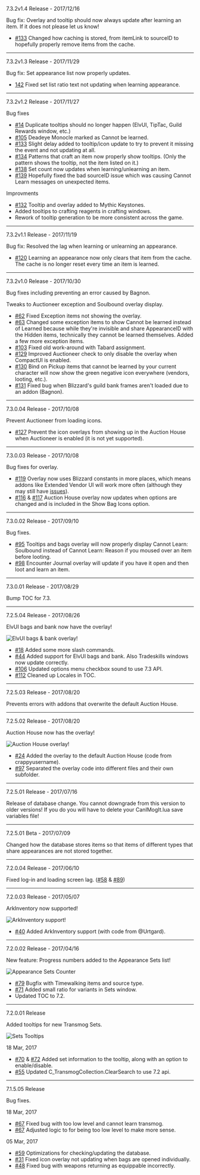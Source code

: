 7.3.2v1.4 Release - 2017/12/16

Bug fix: Overlay and tooltip should now always update after learning an item.  If it does not please let us know!

* [#133](https://gitlab.com/toreltwiddler/CanIMogIt/issues/133) Changed how caching is stored, from itemLink to sourceID to hopefully properly remove items from the cache.

*****

7.3.2v1.3 Release - 2017/11/29

Bug fix: Set appearance list now properly updates.

* [142](https://gitlab.com/toreltwiddler/CanIMogIt/issues/142) Fixed set list ratio text not updating when learning appearance.

*****

7.3.2v1.2 Release - 2017/11/27

Bug fixes

* [#14](https://gitlab.com/toreltwiddler/CanIMogIt/issues/14) Duplicate tooltips should no longer happen (ElvUI, TipTac, Guild Rewards window, etc.)
* [#105](https://gitlab.com/toreltwiddler/CanIMogIt/issues/105) Deadeye Monocle marked as Cannot be learned.
* [#133](https://gitlab.com/toreltwiddler/CanIMogIt/issues/133) Slight delay added to tooltip/icon update to try to prevent it missing the event and not updating at all.
* [#134](https://gitlab.com/toreltwiddler/CanIMogIt/issues/134) Patterns that craft an item now properly show tooltips.  (Only the pattern shows the tooltip, not the item listed on it.)
* [#138](https://gitlab.com/toreltwiddler/CanIMogIt/issues/138) Set count now updates when learning/unlearning an item.
* [#139](https://gitlab.com/toreltwiddler/CanIMogIt/issues/139) Hopefully fixed the bad sourceID issue which was causing Cannot Learn messages on unexpected items.

Improvments

* [#132](https://gitlab.com/toreltwiddler/CanIMogIt/issues/132) Tooltip and overlay added to Mythic Keystones.
* Added tooltips to crafting reagents in crafting windows.
* Rework of tooltip generation to be more consistent across the game.

*****

7.3.2v1.1 Release - 2017/11/19

Bug fix: Resolved the lag when learning or unlearning an appearance.

* [#120](https://gitlab.com/toreltwiddler/CanIMogIt/issues/120) Learning an appearance now only clears that item from the cache.  The cache is no longer reset every time an item is learned.

*****

7.3.2v1.0 Release - 2017/10/30

Bug fixes including preventing an error caused by Bagnon.

Tweaks to Auctioneer exception and Soulbound overlay display.

* [#62](https://gitlab.com/toreltwiddler/CanIMogIt/issues/62) Fixed Exception items not showing the overlay.
* [#63](https://gitlab.com/toreltwiddler/CanIMogIt/issues/63) Changed some exception items to show Cannot be learned instead of Learned because while they're invisible and share AppearanceID with the Hidden items, technically they cannot be learned themselves.  Added a few more exception items.
* [#103](https://gitlab.com/toreltwiddler/CanIMogIt/issues/103) Fixed old work-around with Tabard assignment.
* [#129](https://gitlab.com/toreltwiddler/CanIMogIt/issues/129) Improved Auctioneer check to only disable the overlay when CompactUI is enabled.
* [#130](https://gitlab.com/toreltwiddler/CanIMogIt/issues/130) Bind on Pickup items that cannot be learned by your current character will now show the green negative icon everywhere (vendors, looting, etc.).
* [#131](https://gitlab.com/toreltwiddler/CanIMogIt/issues/131) Fixed bug when Blizzard's guild bank frames aren't loaded due to an addon (Bagnon).

*****

7.3.0.04 Release - 2017/10/08

Prevent Auctioneer from loading icons.

* [#127](https://gitlab.com/toreltwiddler/CanIMogIt/issues/127) Prevent the icon overlays from showing up in the Auction House when Auctioneer is enabled (it is not yet supported).

*****

7.3.0.03 Release - 2017/10/08

Bug fixes for overlay.

* [#119](https://gitlab.com/toreltwiddler/CanIMogIt/issues/119) Overlay now uses Blizzard constants in more places, which means addons like Extended Vendor UI will work more often (although they may still have [issues](https://gitlab.com/toreltwiddler/CanIMogIt/issues/53)).
* [#116](https://gitlab.com/toreltwiddler/CanIMogIt/issues/116) & [#117](https://gitlab.com/toreltwiddler/CanIMogIt/issues/117) Auction House overlay now updates when options are changed and is included in the Show Bag Icons option.

*****

7.3.0.02 Release - 2017/09/10

Bug fixes.

* [#95](https://gitlab.com/toreltwiddler/CanIMogIt/issues/95) Tooltips and bags overlay will now properly display Cannot Learn: Soulbound instead of Cannot Learn: Reason if you moused over an item before looting.
* [#98](https://gitlab.com/toreltwiddler/CanIMogIt/issues/98) Encounter Journal overlay will update if you have it open and then loot and learn an item.

*****

7.3.0.01 Release - 2017/08/29

Bump TOC for 7.3.

*****

7.2.5.04 Release - 2017/08/26

ElvUI bags and bank now have the overlay!

![ElvUI bags & bank overlay!](http://i.imgur.com/5ZJMZGb.png "ElvUI bags & bank overlay!")

* [#18](https://gitlab.com/toreltwiddler/CanIMogIt/issues/18) Added some more slash commands.
* [#44](https://gitlab.com/toreltwiddler/CanIMogIt/issues/44) Added support for ElvUI bags and bank.  Also Tradeskills windows now update correctly.
* [#106](https://gitlab.com/toreltwiddler/CanIMogIt/issues/106) Updated options menu checkbox sound to use 7.3 API.
* [#112](https://gitlab.com/toreltwiddler/CanIMogIt/issues/112) Cleaned up Locales in TOC.

*****

7.2.5.03 Release - 2017/08/20

Prevents errors with addons that overwrite the default Auction House.

*****

7.2.5.02 Release - 2017/08/20

Auction House now has the overlay!

![Auction House overlay!](http://i.imgur.com/5jrKJxs.png "Auction House overlay!")

* [#24](https://gitlab.com/toreltwiddler/CanIMogIt/issues/24) Added the overlay to the default Auction House (code from crappyusername).
* [#97](https://gitlab.com/toreltwiddler/CanIMogIt/issues/97) Separated the overlay code into different files and their own subfolder.

*****

7.2.5.01 Release - 2017/07/16

Release of database change.  You cannot downgrade from this version to older versions!  If you do you will have to delete your CanIMogIt.lua save variables file!

*****

7.2.5.01 Beta - 2017/07/09

Changed how the database stores items so that items of different types that share appearances are not stored together.

*****

7.2.0.04 Release - 2017/06/10

Fixed log-in and loading screen lag. ([#58](https://gitlab.com/toreltwiddler/CanIMogIt/issues/58) & [#89](https://gitlab.com/toreltwiddler/CanIMogIt/issues/89))

*****

7.2.0.03 Release - 2017/05/07

ArkInventory now supported!

![ArkInventory support!](http://i.imgur.com/l4PNjqA.png "ArkInventory support!")

* [#40](https://gitlab.com/toreltwiddler/CanIMogIt/issues/40) Added ArkInventory support (with code from @Urtgard).

*****

7.2.0.02 Release - 2017/04/16

New feature: Progress numbers added to the Appearance Sets list!

![Appearance Sets Counter](http://i.imgur.com/FDdXyF2.png "Appearance Sets Counter")

* [#79](https://gitlab.com/toreltwiddler/CanIMogIt/issues/79) Bugfix with Timewalking items and source type.
* [#71](https://gitlab.com/toreltwiddler/CanIMogIt/issues/71) Added small ratio for variants in Sets window.
* Updated TOC to 7.2.

*****

7.2.0.01 Release

Added tooltips for new Transmog Sets.

![Sets Tooltips](http://i.imgur.com/1cD68tw.png "Sets Tooltips")

18 Mar, 2017

* [#70](https://gitlab.com/toreltwiddler/CanIMogIt/issues/70) & [#72](https://gitlab.com/toreltwiddler/CanIMogIt/issues/72) Added set information to the tooltip, along with an option to enable/disable.
* [#55](https://gitlab.com/toreltwiddler/CanIMogIt/issues/55) Updated C_TransmogCollection.ClearSearch to use 7.2 api.

*****

7.1.5.05 Release

Bug fixes.

18 Mar, 2017

* [#67](https://gitlab.com/toreltwiddler/CanIMogIt/issues/67) Fixed bug with too low level and cannot learn transmog.
* [#67](https://gitlab.com/toreltwiddler/CanIMogIt/issues/67) Adjusted logic to for being too low level to make more sense.

05 Mar, 2017

* [#59](https://gitlab.com/toreltwiddler/CanIMogIt/issues/59) Optimizations for checking/updating the database.
* [#31](https://gitlab.com/toreltwiddler/CanIMogIt/issues/31) Fixed icon overlay not updating when bags are opened individually.
* [#48](https://gitlab.com/toreltwiddler/CanIMogIt/issues/48) Fixed bug with weapons returning as equippable incorrectly.
